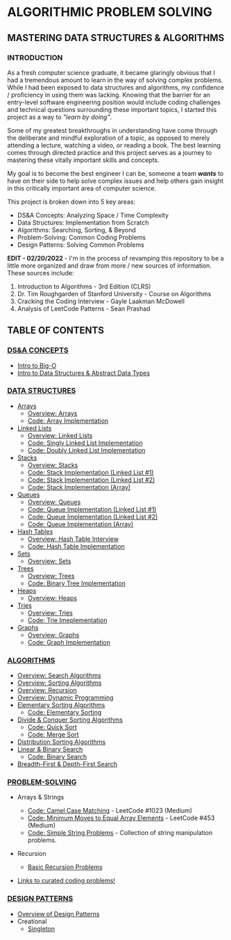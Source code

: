 # ALGORITHMIC PROBLEM SOLVING
## MASTERING DATA STRUCTURES & ALGORITHMS 

### INTRODUCTION
As a fresh computer science graduate, it became glaringly obvious that I had a tremendous amount to learn
in the way of solving complex problems. While I had been exposed to data structures and algorithms, my confidence
/ proficiency in using them was lacking. Knowing that the barrier for an entry-level software engineering position
would include coding challenges and technical questions surrounding these important topics, I started this project
as a way to _"learn by doing"_.  

Some of my greatest breakthroughs in understanding have come through the deliberate and mindful exploration of a
topic, as opposed to merely attending a lecture, watching a video, or reading a book. The best learning comes through
directed practice and this project serves as a journey to mastering these vitally important skills and concepts.    

My goal is to become the best engineer I can be, someone a team ***wants*** to have on their side to help solve complex
issues and help others gain insight in this critically important area of computer science. 

This project is broken down into 5 key areas:
* DS&A Concepts: Analyzing Space / Time Complexity
* Data Structures: Implementation from Scratch
* Algorithms: Searching, Sorting, & Beyond
* Problem-Solving: Common Coding Problems
* Design Patterns: Solving Common Problems

**EDIT - 02/20/2022** - I'm in the process of revamping this repository to be a little more organized and draw
from more / new sources of information. These sources include:
1. Introduction to Algorithms - 3rd Edition (CLRS)
2. Dr. Tim Roughgarden of Stanford University - Course on Algorithms
3. Cracking the Coding Interview - Gayle Laakman McDowell
4. Analysis of LeetCode Patterns - Sean Prashad

## TABLE OF CONTENTS
### [DS&A CONCEPTS](https://github.com/M-Croghan/DSA-Practice/tree/main/src/dsa_concepts)
* [Intro to Big-O](https://github.com/M-Croghan/DSA-Practice/blob/main/src/dsa_concepts/bigO.md#big-o--complexity-analysis)
* [Intro to Data Structures & Abstract Data Types](https://github.com/M-Croghan/DSA-Practice/blob/main/src/dsa_concepts/ds_and_adt.md#data-structures--advanaced-data-types)


### [DATA STRUCTURES](https://github.com/M-Croghan/DSA-Practice/tree/main/src/data_structures)
* [Arrays](https://github.com/M-Croghan/DSA-Practice/tree/main/src/data_structures/arrays)
    * [Overview: Arrays](https://github.com/M-Croghan/DSA-Practice/blob/main/src/data_structures/arrays/overviewArrays.md)
    * [Code: Array Implementation](https://github.com/M-Croghan/DSA-Practice/blob/main/src/data_structures/arrays/code/Array.java)
* [Linked Lists](https://github.com/M-Croghan/DSA-Practice/tree/main/src/data_structures/linkedlists)
    * [Overview: Linked Lists](https://github.com/M-Croghan/DSA-Practice/blob/main/src/data_structures/linkedlists/overviewLinkedLists.md)
    * [Code: Singly Linked List Implementation](https://github.com/M-Croghan/DSA-Practice/blob/main/src/data_structures/linkedlists/code/SinglyLinkedList.java)
    * [Code: Doubly Linked List Implementation](https://github.com/M-Croghan/DSA-Practice/blob/main/src/data_structures/linkedlists/code/DoublyLinkedList.java)
* [Stacks](https://github.com/M-Croghan/DSA-Practice/tree/main/src/data_structures/stacks)
    * [Overview: Stacks](https://github.com/M-Croghan/DSA-Practice/blob/main/src/data_structures/stacks/overviewStacks.md)
    * [Code: Stack Implementation (Linked List #1)](https://github.com/M-Croghan/DSA-Practice/blob/main/src/data_structures/stacks/Stack.java)
    * [Code: Stack Implementation (Linked List #2)](https://github.com/M-Croghan/DSA-Practice/blob/main/src/data_structures/stacks/StackUsingLinkedList.java)
    * [Code: Stack Implementation (Array)](https://github.com/M-Croghan/DSA-Practice/blob/main/src/data_structures/stacks/StackUsingArray.java)
* [Queues](https://github.com/M-Croghan/DSA-Practice/tree/main/src/data_structures/queues)
    * [Overview: Queues](https://github.com/M-Croghan/DSA-Practice/blob/main/src/data_structures/queues/overviewQueues.md)
    * [Code: Queue Implementation (Linked List #1)](https://github.com/M-Croghan/DSA-Practice/blob/main/src/data_structures/queues/code/Queue.java)
    * [Code: Queue Implementation (Linked List #2)](https://github.com/M-Croghan/DSA-Practice/blob/main/src/data_structures/queues/code/QueueUsingLinkedList.java)
    * [Code: Queue Implementation (Array)](https://github.com/M-Croghan/DSA-Practice/blob/main/src/data_structures/queues/code/QueueUsingArray.java)
* [Hash Tables](https://github.com/M-Croghan/DSA-Practice/tree/main/src/data_structures/hashtables)
    * [Overview: Hash Table Interview](https://github.com/M-Croghan/DSA-Practice/blob/main/src/data_structures/hashtables/overviewHashTables.md)
    * [Code: Hash Table Implementation](https://github.com/M-Croghan/DSA-Practice/tree/main/src/data_structures/hashtables/code)
* [Sets](https://github.com/M-Croghan/DSA-Practice/tree/main/src/data_structures/sets)
    * [Overview: Sets](https://github.com/M-Croghan/DSA-Practice/blob/main/src/data_structures/sets/overviewSets.md)
* [Trees](https://github.com/M-Croghan/DSA-Practice/tree/main/src/data_structures/trees)
    * [Overview: Trees](https://github.com/M-Croghan/DSA-Practice/blob/main/src/data_structures/trees/overviewTrees.md)
    * [Code: Binary Tree Implementation](https://github.com/M-Croghan/DSA-Practice/blob/main/src/data_structures/trees/BinaryTree.java)
* [Heaps](https://github.com/M-Croghan/DSA-Practice/tree/main/src/data_structures/trees/heaps)
    * [Overview: Heaps](https://github.com/M-Croghan/DSA-Practice/blob/main/src/data_structures/trees/heaps/overviewHeaps.md)
* [Tries](https://github.com/M-Croghan/DSA-Practice/tree/main/src/data_structures/trees/tries)
    * [Overview: Tries](https://github.com/M-Croghan/DSA-Practice/blob/main/src/data_structures/trees/tries/overviewTries.md)
    * [Code: Trie Imeplementation](https://github.com/M-Croghan/DSA-Practice/blob/main/src/data_structures/trees/tries/Trie.java)
* [Graphs](https://github.com/M-Croghan/DSA-Practice/tree/main/src/data_structures/graphs)
    * [Overview: Graphs](https://github.com/M-Croghan/DSA-Practice/blob/main/src/data_structures/graphs/overviewGraphs.md)
    * [Code: Graph Implementation](https://github.com/M-Croghan/DSA-Practice/blob/main/src/data_structures/graphs/code/Graph.java)

### [ALGORITHMS](https://github.com/M-Croghan/DSA-Practice/tree/main/src/algorithms)
* [Overview: Search Algorithms](https://github.com/M-Croghan/DSA-Practice/blob/main/src/algorithms/overviewSearchAlgorithms.md#overview-search-algorithms)
* [Overview: Sorting Algorithms](https://github.com/M-Croghan/DSA-Practice/blob/main/src/algorithms/overviewSortingAlgorithms.md#overview-searching--sorting)
* [Overview: Recursion](https://github.com/M-Croghan/DSA-Practice/blob/main/src/algorithms/overviewRecursion.md)
* [Overview: Dynamic Programming](https://github.com/M-Croghan/DSA-Practice/blob/main/src/algorithms/overviewDyanmicProgramming.md)
* [Elementary Sorting Algorithms](https://github.com/M-Croghan/DSA-Practice/blob/main/src/algorithms/basicSorting.md)
    * [Code: Elementary Sorting](https://github.com/M-Croghan/DSA-Practice/blob/main/src/algorithms/code/ElementarySorts.java)
* [Divide & Conquer Sorting Algorithms](https://github.com/M-Croghan/DSA-Practice/blob/main/src/algorithms/divideAndConquerSorting.md)
    * [Code: Quick Sort](https://github.com/M-Croghan/DSA-Practice/blob/main/src/algorithms/code/QuickSort.java)
    * [Code: Merge Sort](https://github.com/M-Croghan/DSA-Practice/blob/main/src/algorithms/code/MergeSort.java)
* [Distribution Sorting Algorithms](https://github.com/M-Croghan/DSA-Practice/blob/main/src/algorithms/distributionSorting.md)
* [Linear & Binary Search](https://github.com/M-Croghan/DSA-Practice/blob/main/src/algorithms/bruteForceAndBinarySearch.md)
    * [Code: Binary Search](https://github.com/M-Croghan/DSA-Practice/blob/main/src/algorithms/code/BinarySearch.java)
* [Breadth-First & Depth-First Search](https://github.com/M-Croghan/DSA-Practice/blob/main/src/algorithms/dfs_bfs_search.md)

### [PROBLEM-SOLVING](https://github.com/M-Croghan/DSA-Practice/tree/main/src/problem_solving)
*  Arrays & Strings   
    * [Code: Camel Case Matching](https://github.com/M-Croghan/DSA-Practice/blob/main/src/problem_solving/arrays_strings/CamelCaseMatch.java) - LeetCode #1023 (Medium)
    * [Code: Minimum Moves to Equal Array Elements](https://github.com/M-Croghan/DSA-Practice/blob/main/src/problem_solving/arrays_strings/MinimumMovesToEqual.java) - LeetCode #453 (Medium)
    * [Code: Simple String Problems](https://github.com/M-Croghan/DSA-Practice/blob/main/src/problem_solving/arrays_strings/SimpleArrayStringProblems.java) - Collection of string manipulation problems.

* Recursion
    * [Basic Recursion Problems](https://github.com/M-Croghan/DSA-Practice/blob/main/src/problem_solving/recursion/RecursionProblems.java)

* [Links to curated coding problems!](https://github.com/M-Croghan/DSA-Practice/blob/main/src/problem_solving/problem_solving.md)

### [DESIGN PATTERNS](https://github.com/M-Croghan/DSA-Practice/tree/main/src/design_patterns)
* [Overview of Design Patterns](https://github.com/M-Croghan/DSA-Practice/blob/main/src/design_patterns/overviewDesignPatterns.md)
* Creational
    * [Singleton](https://github.com/M-Croghan/DSA-Practice/blob/main/src/design_patterns/Singleton.java)

